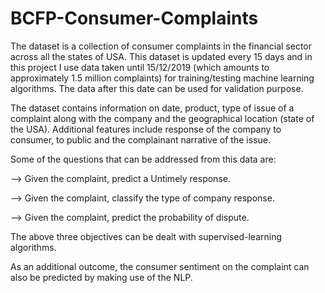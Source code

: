 # BCFP-Consumer-Complaints

The dataset is a collection of consumer complaints in the financial sector across all the states of USA. This dataset is updated every 15 days and in this project I use data taken until 15/12/2019 (which amounts to approximately 1.5 million complaints) for training/testing machine learning algorithms. The data after this date can be used for validation purpose.

The dataset contains information on date, product, type of issue of a complaint along with the company and the geographical location (state of the USA). Additional features include response of the company to consumer, to public and the complainant narrative of the issue. 

Some of the questions that can be addressed from this data are:

--> Given the complaint, predict a Untimely response.

--> Given the complaint, classify the type of company response.

--> Given the complaint, predict the probability of dispute.

The above three objectives can be dealt with supervised-learning algorithms.

As an additional outcome, the consumer sentiment on the complaint can also be predicted by making use of the NLP.
